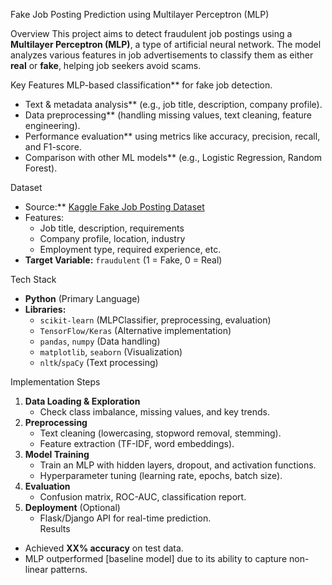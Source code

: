 Fake Job Posting Prediction using Multilayer Perceptron (MLP)

Overview
This project aims to detect fraudulent job postings using a **Multilayer Perceptron (MLP)**, a type of artificial neural network. The model analyzes various features in job advertisements to classify them as either **real** or **fake**, helping job seekers avoid scams.

Key Features
MLP-based classification** for fake job detection.
- Text & metadata analysis** (e.g., job title, description, company profile).
- Data preprocessing** (handling missing values, text cleaning, feature engineering).
- Performance evaluation** using metrics like accuracy, precision, recall, and F1-score.
- Comparison with other ML models** (e.g., Logistic Regression, Random Forest).

 Dataset
- Source:** [Kaggle Fake Job Posting Dataset](https://www.kaggle.com/datasets/shivamb/real-or-fake-fake-jobposting-prediction)  
- Features:  
  - Job title, description, requirements  
  - Company profile, location, industry  
  - Employment type, required experience, etc.  
- **Target Variable:** `fraudulent` (1 = Fake, 0 = Real)

 Tech Stack
- **Python** (Primary Language)  
- **Libraries:**  
  - `scikit-learn` (MLPClassifier, preprocessing, evaluation)  
  - `TensorFlow/Keras` (Alternative implementation)  
  - `pandas`, `numpy` (Data handling)  
  - `matplotlib`, `seaborn` (Visualization)  
  - `nltk`/`spaCy` (Text processing)  

 Implementation Steps
1. **Data Loading & Exploration**  
   - Check class imbalance, missing values, and key trends.  
2. **Preprocessing**  
   - Text cleaning (lowercasing, stopword removal, stemming).  
   - Feature extraction (TF-IDF, word embeddings).  
3. **Model Training**  
   - Train an MLP with hidden layers, dropout, and activation functions.  
   - Hyperparameter tuning (learning rate, epochs, batch size).  
4. **Evaluation**  
   - Confusion matrix, ROC-AUC, classification report.  
5. **Deployment** (Optional)  
   - Flask/Django API for real-time prediction.  
Results
- Achieved **XX% accuracy** on test data.  
- MLP outperformed [baseline model] due to its ability to capture non-linear patterns.  
